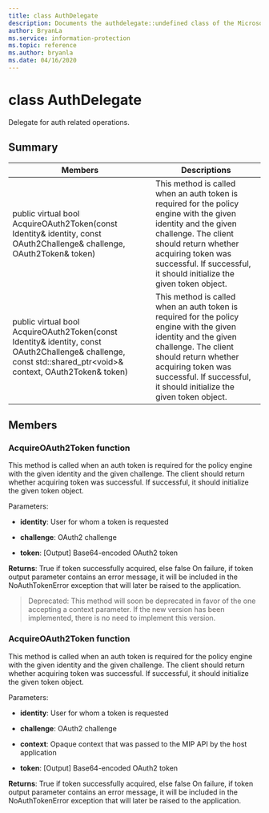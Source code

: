```yaml
---
title: class AuthDelegate 
description: Documents the authdelegate::undefined class of the Microsoft Information Protection (MIP) SDK.
author: BryanLa
ms.service: information-protection
ms.topic: reference
ms.author: bryanla
ms.date: 04/16/2020
---
```


# class AuthDelegate 
Delegate for auth related operations.
  
## Summary
 Members                        | Descriptions                                
--------------------------------|---------------------------------------------
public virtual bool AcquireOAuth2Token(const Identity& identity, const OAuth2Challenge& challenge, OAuth2Token& token)  |  This method is called when an auth token is required for the policy engine with the given identity and the given challenge. The client should return whether acquiring token was successful. If successful, it should initialize the given token object.
public virtual bool AcquireOAuth2Token(const Identity& identity, const OAuth2Challenge& challenge, const std::shared_ptr\<void\>& context, OAuth2Token& token)  |  This method is called when an auth token is required for the policy engine with the given identity and the given challenge. The client should return whether acquiring token was successful. If successful, it should initialize the given token object.
  
## Members
  
### AcquireOAuth2Token function
This method is called when an auth token is required for the policy engine with the given identity and the given challenge. The client should return whether acquiring token was successful. If successful, it should initialize the given token object.

Parameters:  
* **identity**: User for whom a token is requested 


* **challenge**: OAuth2 challenge 


* **token**: [Output] Base64-encoded OAuth2 token



  
**Returns**: True if token successfully acquired, else false
On failure, if token output parameter contains an error message, it will be included in the NoAuthTokenError exception that will later be raised to the application.
> Deprecated: This method will soon be deprecated in favor of the one accepting a context parameter. If the new version has been implemented, there is no need to implement this version.
  
### AcquireOAuth2Token function
This method is called when an auth token is required for the policy engine with the given identity and the given challenge. The client should return whether acquiring token was successful. If successful, it should initialize the given token object.

Parameters:  
* **identity**: User for whom a token is requested 


* **challenge**: OAuth2 challenge 


* **context**: Opaque context that was passed to the MIP API by the host application 


* **token**: [Output] Base64-encoded OAuth2 token



  
**Returns**: True if token successfully acquired, else false
On failure, if token output parameter contains an error message, it will be included in the NoAuthTokenError exception that will later be raised to the application.